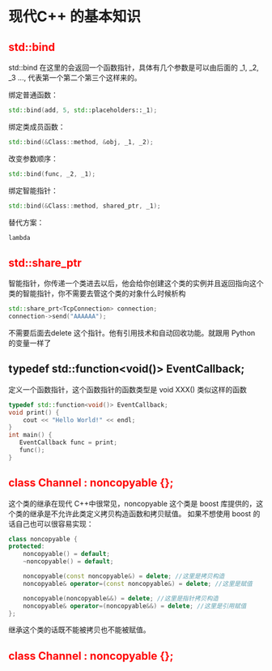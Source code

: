 #  现代C++ 的基本知识

## <strong style="color: red;"> std::bind </strong>


std::bind 在这里的会返回一个函数指针，具体有几个参数是可以由后面的 _1, _2, _3 ..., 代表第一个第二个第三个这样来的。

绑定普通函数：
```CPP
std::bind(add, 5, std::placeholders::_1);
```
绑定类成员函数：
```CPP
std::bind(&Class::method, &obj, _1, _2);
```
改变参数顺序：
```CPP
std::bind(func, _2, _1);
```
绑定智能指针：
```CPP
std::bind(&Class::method, shared_ptr, _1);
```
替代方案： 
```CPP
lambda
```

## <strong style="color:red;"> std::share_ptr<str>   </strong>
智能指针，你传递一个类进去以后，他会给你创建这个类的实例并且返回指向这个类的智能指针，你不需要去管这个类的对象什么时候析构
```CPP
std::share_prt<TcpConnection> connection;
connection->send("AAAAAA");
```
不需要后面去delete 这个指针。他有引用技术和自动回收功能。就跟用 Python 的变量一样了

## typedef std::function<void()> EventCallback;
定义一个函数指针，这个函数指针的函数类型是 void XXX()  类似这样的函数
```CPP
typedef std::function<void()> EventCallback;
void print() {
    cout << "Hello World!" << endl;
}
int main() {
   EventCallback func = print;
   func();
}
```

## <strong style="color:red;">  class Channel : noncopyable {};</strong>
这个类的继承在现代 C++中很常见，noncopyable 这个类是 boost 库提供的，这个类的继承是不允许此类定义拷贝构造函数和拷贝赋值。
如果不想使用 boost 的话自己也可以很容易实现：
```CPP
class noncopyable {
protected:
    noncopyable() = default;
    ~noncopyable() = default;

    noncopyable(const noncopyable&) = delete; //这里是拷贝构造
    noncopyable& operator=(const noncopyable&) = delete; //这里是赋值

    noncopyable(noncopyable&&) = delete; //这里是指针拷贝构造
    noncopyable& operator=(noncopyable&&) = delete; //这里是引用赋值
};
```
继承这个类的话既不能被拷贝也不能被赋值。

## <strong style="color:red;">  class Channel : noncopyable {};</strong>
